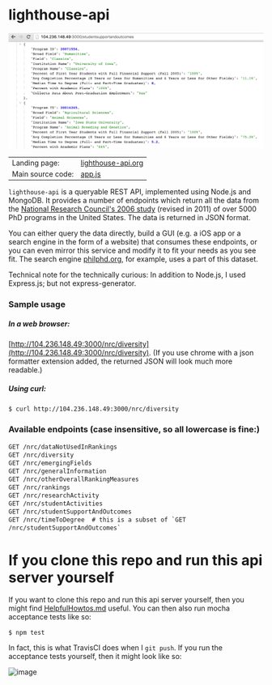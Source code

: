 # lighthouse-api

![Screenshot](screenshot.png)

|||
|---|---|
| Landing page: | [lighthouse-api.org](http://lighthouse-api.org) |
| Main source code: | [app.js](app.js) |

<code>lighthouse-api</code> is a queryable REST API, implemented using Node.js and MongoDB.  It provides a number of endpoints which return all the data from the [National Research Council's 2006 study](http://www.nap.edu/rdp/) (revised in 2011) of over 5000 PhD programs in the United States. The data is returned in JSON format.

You can either query the data directly, build a GUI (e.g. a iOS app or a search engine in the form of a website) that consumes these endpoints, or you can even mirror this service and modify it to fit your needs as you see fit. The search engine [philphd.org](http://philphd.org), for example, uses a part of this dataset.

Technical note for the technically curious: In addition to Node.js, I used Express.js; but not express-generator.


### Sample usage

##### In a web browser:

[http://104.236.148.49:3000/nrc/diversity](http://104.236.148.49:3000/nrc/diversity). (If you use chrome with a json formatter extension added, the returned JSON will look much more readable.)

##### Using curl:
```
$ curl http://104.236.148.49:3000/nrc/diversity
```

### Available endpoints (case insensitive, so all lowercase is fine:)

```
GET /nrc/dataNotUsedInRankings
GET /nrc/diversity
GET /nrc/emergingFields
GET /nrc/generalInformation
GET /nrc/otherOverallRankingMeasures
GET /nrc/rankings
GET /nrc/researchActivity
GET /nrc/studentActivities
GET /nrc/studentSupportAndOutcomes
GET /nrc/timeToDegree  # this is a subset of `GET /nrc/studentSupportAndOutcomes`
```

# If you clone this repo and run this api server yourself

If you want to clone this repo and run this api server yourself, then you might find [HelpfulHowtos.md](HelpfulHowtos.md) useful.  You can then also run mocha acceptance tests like so:
```
$ npm test
```
In fact, this is what TravisCI does when I `git push`.  If you run the acceptance tests yourself, then it might look like so:

![image](https://cloud.githubusercontent.com/assets/4765449/10952161/92cedb82-82fe-11e5-87fd-80781791b627.png)
